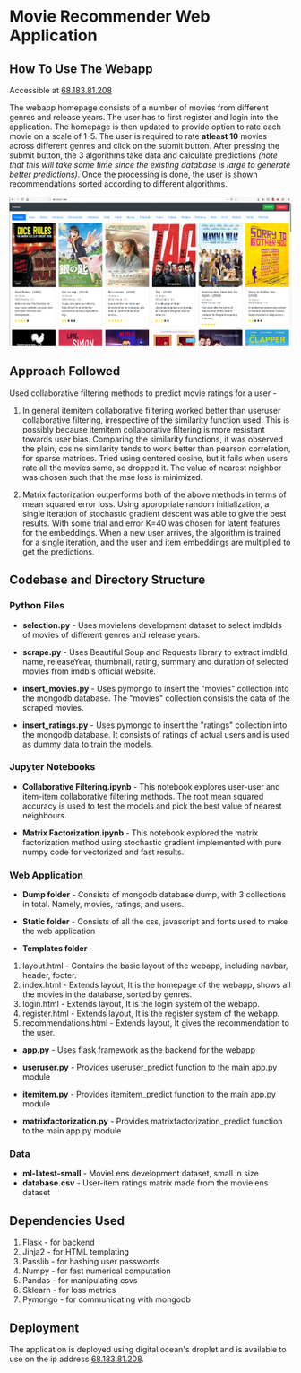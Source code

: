 # Movie Recommender Web Application

## How To Use The Webapp

Accessible at [68.183.81.208](http://68.183.81.208)

The webapp homepage consists of a number of movies from different genres and release years. The user has to first register
and login into the application. The homepage is then updated to provide option to rate each movie on a scale of 1-5. The user
is required to rate **atleast 10** movies across different genres and click on the submit button. After pressing the submit button, the 3 algorithms take data and calculate predictions *(note that this will take some time since the existing database is large to generate better predictions)*. Once the processing is done, the user is shown recommendations sorted according to different algorithms.

![homepage_with_login](https://github.com/himanshuladia/movie-recommender/blob/master/screenshots/homepage_with_login.png)

## Approach Followed

Used collaborative filtering methods to predict movie ratings for a user -

1. In general itemitem collaborative filtering worked better than useruser collaborative filtering, irrespective of the similarity
function used. This is possibly because itemitem collaborative filtering is more resistant towards user bias. Comparing the
similarity functions, it was observed the plain, cosine similarity tends to work better than pearson correlation, for sparse matrices. Tried using centered cosine, but it fails when users rate all the movies same, so dropped it. The value of nearest neighbor was chosen such that the mse loss is minimized.
 
2. Matrix factorization outperforms both of the above methods in terms of mean squared error loss. Using appropriate random
initialization, a single iteration of stochastic gradient descent was able to give the best results. With some trial and error
K=40 was chosen for latent features for the embeddings. When a new user arrives, the algorithm is trained for a single
iteration, and the user and item embeddings are multiplied to get the predictions.

## Codebase and Directory Structure

### Python Files

* **selection.py** - Uses movielens development dataset to select imdbIds of movies of different genres and release years.

* **scrape.py** - Uses Beautiful Soup and Requests library to extract imdbId, name, releaseYear, thumbnail, rating, summary and
duration of selected movies from imdb's official website.

* **insert_movies.py** - Uses pymongo to insert the "movies" collection into the mongodb database. The "movies" collection consists
the data of the scraped movies.

* **insert_ratings.py** - Uses pymongo to insert the "ratings" collection into the mongodb database. It consists of ratings of
actual users and is used as dummy data to train the models.

### Jupyter Notebooks

* **Collaborative Filtering.ipynb** - This notebook explores user-user and item-item collaborative filtering methods. The root mean
squared accuracy is used to test the models and pick the best value of nearest neighbours.

* **Matrix Factorization.ipynb** - This notebook explored the matrix factorization method using stochastic gradient implemented with
pure numpy code for vectorized and fast results.

### Web Application

* **Dump folder** - Consists of mongodb database dump, with 3 collections in total. Namely, movies, ratings, and users.

* **Static folder** - Consists of all the css, javascript and fonts used to make the web application

* **Templates folder** -
1. layout.html - Contains the basic layout of the webapp, including navbar, header, footer.
2. index.html - Extends layout, It is the homepage of the webapp, shows all the movies in the database, sorted by genres.
3. login.html - Extends layout, It is the login system of the webapp.
4. register.html - Extends layout, It is the register system of the webapp.
5. recommendations.html - Extends layout, It gives the recommendation to the user.

* **app.py** - Uses flask framework as the backend for the webapp

* **useruser.py** - Provides useruser_predict function to the main app.py module

* **itemitem.py** - Provides itemitem_predict function to the main app.py module

* **matrixfactorization.py** - Provides matrixfactorization_predict function to the main app.py module

### Data

* **ml-latest-small** - MovieLens development dataset, small in size
* **database.csv** - User-item ratings matrix made from the movielens dataset

## Dependencies Used

1. Flask - for backend
2. Jinja2 - for HTML templating
3. Passlib - for hashing user passwords
4. Numpy - for fast numerical computation
5. Pandas - for manipulating csvs
6. Sklearn - for loss metrics
7. Pymongo - for communicating with mongodb

## Deployment

The application is deployed using digital ocean's droplet and is available to use on the ip address [68.183.81.208](http://68.183.81.208).
